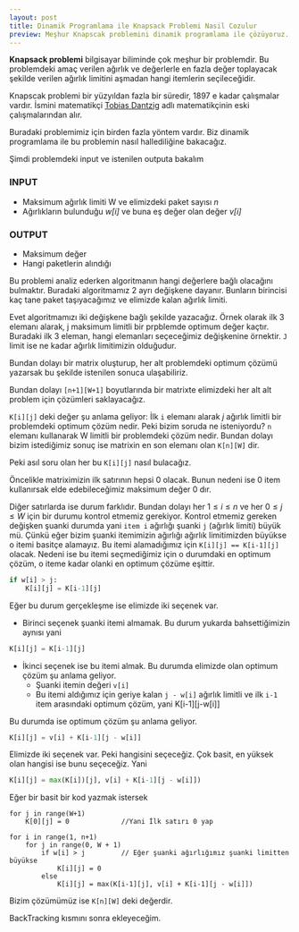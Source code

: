 ```yaml
---
layout: post
title: Dinamik Programlama ile Knapsack Problemi Nasil Cozulur
preview: Meşhur Knapscak problemini dinamik programlama ile çözüyoruz. 
---
```


**Knapsack problemi** bilgisayar biliminde çok meşhur bir problemdir. Bu problemdeki amaç verilen ağırlık ve değerlerle en fazla değer toplayacak şekilde verilen ağırlık limitini aşmadan hangi itemlerin seçileceğidir. 

Knapscak problemi bir yüzyıldan fazla bir süredir, 1897 e kadar çalışmalar vardır. İsmini matematikçi [Tobias Dantzig](https://en.wikipedia.org/wiki/Tobias_Dantzig) adlı matematikçinin eski çalışmalarından alır. 

Buradaki problemimiz için birden fazla yöntem vardır. Biz dinamik programlama ile bu problemin nasıl hallediliğine bakacağız. 

Şimdi problemdeki input ve istenilen outputa bakalım

### INPUT
* Maksimum ağırlık limiti W ve elimizdeki paket sayısı *n*
* Ağırlıkların bulunduğu *w[i]* ve buna eş değer olan değer *v[i]*


### OUTPUT
* Maksimum değer
* Hangi paketlerin alındığı

Bu problemi analiz ederken algoritmanın hangi değerlere bağlı olacağını bulmaktır. Buradaki algoritmamız 2 ayrı değişkene dayanır. Bunların birincisi kaç tane paket taşıyacağımız ve elimizde kalan ağırlık limiti.

Evet algoritmamızı iki değişkene bağlı şekilde yazacağız. Örnek olarak ilk 3 elemanı alarak, j maksimum limitli bir prpblemde optimum değer kaçtır. Buradaki ilk 3 eleman, hangi elemanları seçeceğimiz değişkenine örnektir. `J` limit ise ne kadar ağırlık limitimizin olduğudur. 

Bundan dolayı bir matrix oluşturup, her alt problemdeki optimum çözümü yazarsak bu şekilde istenilen sonuca ulaşabiliriz.

Bundan dolayı `[n+1][W+1]` boyutlarında bir matrixte elimizdeki her alt alt problem için çözümleri saklayacağız.

`K[i][j]` deki değer şu anlama geliyor: İlk `i` elemanı alarak *j* ağırlık limitli bir problemdeki optimum çözüm nedir.
Peki bizim soruda ne isteniyordu? `n` elemanı kullanarak W limitli bir problemdeki çözüm nedir. Bundan dolayı bizim istediğimiz sonuç ise matrixin en son elemanı olan `K[n][W]` dir. 

Peki asıl soru olan her bu `K[i][j]` nasıl bulacağız. 

Öncelikle matriximizin ilk satırının hepsi 0 olacak. Bunun nedeni ise 0 item kullanırsak elde edebileceğimiz maksimum değer 0 dır. 

Diğer satırlarda ise durum farklıdır. Bundan dolayı her $1\leq i \leq n$ ve her $0 \leq j \leq W$ için bir durumu kontrol etmemiz gerekiyor. Kontrol etmemiz gereken değişken şuanki durumda yani `item i` ağırlığı şuanki `j` (ağırlık limiti) büyük mü. Çünkü eğer bizim şuanki itemimizin ağırlığı ağırlık limitimizden büyükse o itemi basitçe alamayız. Bu itemi alamadığımız için `K[i][j] == K[i-1][j]` olacak. Nedeni ise bu itemi seçmediğimiz için o durumdaki en optimum çözüm, o iteme kadar olanki en optimum çözüme eşittir. 

``` python
if w[i] > j:
    K[i][j] = K[i-1][j]
```

Eğer bu durum gerçekleşme ise elimizde iki seçenek var. 

* Birinci seçenek şuanki itemi almamak. Bu durum yukarda bahsettiğimizin aynısı yani 

```python
K[i][j] = K[i-1][j]
```

* İkinci seçenek ise bu itemi almak. Bu durumda elimizde olan 
optimum çözüm şu anlama geliyor.
  * Şuanki itemin değeri `v[i]`
  * Bu itemi aldığımız için geriye kalan `j - w[i]` ağırlık limitli ve ilk `i-1` item arasındaki optimum çözüm, yani K[i-1][j-w[i]]

Bu durumda ise optimum çözüm şu anlama geliyor. 
```python
K[i][j] = v[i] + K[i-1][j - w[i]]
```

Elimizde iki seçenek var. Peki hangisini seçeceğiz. Çok basit, en yüksek olan hangisi ise bunu seçeceğiz. Yani 

```python
K[i][j] = max(K[i])[j], v[i] + K[i-1][j - w[i]])
```

Eğer bir basit bir kod yazmak istersek 

```
for j in range(W+1)
    K[0][j] = 0             //Yani İlk satırı 0 yap

for i in range(1, n+1)
    for j in range(0, W + 1)
        if w[i] > j         // Eğer şuanki ağırlığımız şuanki limitten büyükse
            K[i][j] = 0
        else
            K[i][j] = max(K[i-1][j], v[i] + K[i-1][j - w[i]])
```

Bizim çözümümüz ise `K[n][W]` deki değerdir.


BackTracking kısmını sonra ekleyeceğim.





